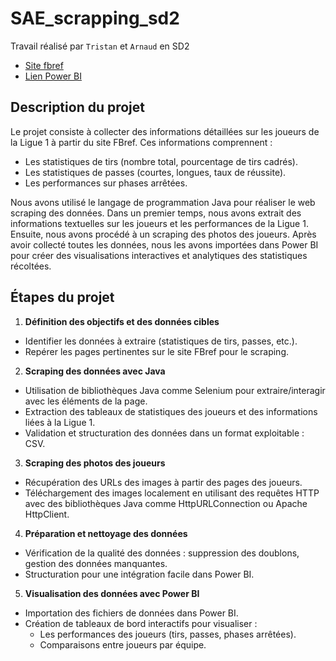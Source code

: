 # SAE_scrapping_sd2
Travail réalisé par `Tristan` et `Arnaud` en SD2 
- [Site fbref ](https://fbref.com/fr/)
- [Lien Power BI](https://app.powerbi.com/MobileRedirect.html?ctid=a51a6642-5911-4306-a13c-f4731ab9c63f&Context=share-report&reportPage=a804966662e089394710&bookmarkGuid=007e0217-3f78-4324-a714-e4628da2e722&action=OpenReport&groupObjectId=589558de-5f05-424b-8637-806e696d3591&reportObjectId=c49f1f60-56b0-46dd-9ccb-a6e99ceeeb14&pbi_source=mobile_ios)

## Description du projet
Le projet consiste à collecter des informations détaillées sur les joueurs de la Ligue 1 à partir du site FBref. Ces informations comprennent :


- Les statistiques de tirs (nombre total, pourcentage de tirs cadrés).
- Les statistiques de passes (courtes, longues, taux de réussite).
- Les performances sur phases arrêtées.

Nous avons utilisé le langage de programmation Java pour réaliser le web scraping des données. Dans un premier temps, nous avons extrait des informations textuelles sur les joueurs et les performances de la Ligue 1. Ensuite, nous avons procédé à un scraping des photos des joueurs.
Après avoir collecté toutes les données, nous les avons importées dans Power BI pour créer des visualisations interactives et analytiques des statistiques récoltées.


## Étapes du projet
 1. **Définition des objectifs et des données cibles**
  - Identifier les données à extraire (statistiques de tirs, passes, etc.).
  - Repérer les pages pertinentes sur le site FBref pour le scraping.

2. **Scraping des données avec Java**
  - Utilisation de bibliothèques Java comme Selenium pour extraire/interagir avec les éléments de la page.
  - Extraction des tableaux de statistiques des joueurs et des informations liées à la Ligue 1.
  - Validation et structuration des données dans un format exploitable : CSV.

3. **Scraping des photos des joueurs**
  - Récupération des URLs des images à partir des pages des joueurs.
  - Téléchargement des images localement en utilisant des requêtes HTTP avec des bibliothèques Java comme HttpURLConnection ou Apache HttpClient.

4. **Préparation et nettoyage des données**
  - Vérification de la qualité des données : suppression des doublons, gestion des données manquantes.
  - Structuration pour une intégration facile dans Power BI.

5. **Visualisation des données avec Power BI**
  - Importation des fichiers de données dans Power BI.
  - Création de tableaux de bord interactifs pour visualiser :
    - Les performances des joueurs (tirs, passes, phases arrêtées).
    - Comparaisons entre joueurs par équipe.
